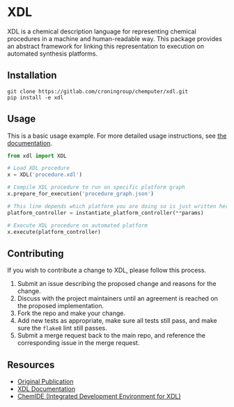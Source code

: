 # XDL

XDL is a chemical description language for representing chemical procedures in a machine and human-readable way. This package provides an abstract framework for linking this representation to execution on automated synthesis platforms.

## Installation

```
git clone https://gitlab.com/croningroup/chemputer/xdl.git
pip install -e xdl
```

## Usage

This is a basic usage example. For more detailed usage instructions, see [the documentation](https://croningroup.gitlab.io/chemputer/xdl).

```python
from xdl import XDL

# Load XDL procedure
x = XDL('procedure.xdl')

# Compile XDL procedure to run on specific platform graph
x.prepare_for_execution('procedure_graph.json')

# This line depends which platform you are doing so is just written here as pseudocode.
platform_controller = instantiate_platform_controller(**params)

# Execute XDL procedure on automated platform
x.execute(platform_controller)
```

## Contributing

If you wish to contribute a change to XDL, please follow this process.

1. Submit an issue describing the proposed change and reasons for the change.
2. Discuss with the project maintainers until an agreement is reached on the proposed implementation.
3. Fork the repo and make your change.
4. Add new tests as appropriate, make sure all tests still pass, and make sure the `flake8` lint still passes.
5. Submit a merge request back to the main repo, and reference the corresponding issue in the merge request.

## Resources

- [Original Publication](https://doi.org/10.1126/science.abc2986)
- [XDL Documentation](https://croningroup.gitlab.io/chemputer/xdl)
- [ChemIDE (Integrated Development Environment for XDL)](https://croningroup.gitlab.io/chemputer/xdlapp)
